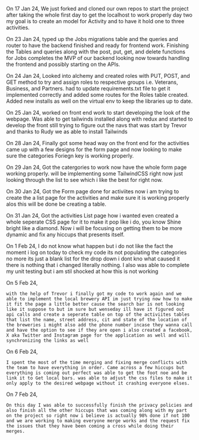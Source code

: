 On 17 Jan 24, 
    We just forked and cloned our own repos to start the project after taking the whole first day to get the localhost to work properly day two my goal is to create an model for Activity and to have it hold one to three activities.
    
On 23 Jan 24,
     typed up the Jobs migrations table and the queries and router to have the backend finished and ready for frontend work. Finishing the Tables and queries along with the post, put, get, and delete functions for Jobs completes the MVP of our backend looking now towards handling the frontend and possibly starting on the APIs. 

On 24 Jan 24,
    Looked into alchemy and created roles with PUT, POST, and GET method to try and assign roles to respective groups i.e. Veterans, Business, and Partners. had to update requirements.txt file to get it implemented correctly and added some routes for the Roles table created. Added new installs as well on the virtual env to keep the libraries up to date.


On 25 Jan 24, 
    worked on front end work to start developing the look of the webpage. Was able to get tailwinds installed along with redux and started to develop the front still trying to figure out the navs that was start by Trevor and thanks to Rudy we as able to install Tailwinds

On 28 Jan 24, 
    Finally got some head way on the front end for the activities came up with a few designs for the form page and now looking to make sure the categories Foriegn key is working properly.

On 29 Jan 24,
    Got the catergories to work now have the whole form page working properly. will be implementing some TailwindCSS right now just looking through the list to see which i like the best for right now.

On 30 Jan 24,
    Got the Form page done for activiites now i am trying to create the a list page for the activities and make sure it is working properly alos this will be done be creating a table.

On 31 Jan 24,
    Got the activities List page how i wanted even created a whole seperate CSS page for it to make it pop like i do, you know Shine bright like a diamond. Now i will be focusing on getting them to be more dynamic and fix any hiccups that presents itself.

On 1 Feb 24,
    I do not know what happen but i do not like the fact the moment i log on today to check my code its not populating the categories no more its just a blank list for the drop down i dont kno what caused it there is nothing that i changed literally nothing. I also was able to complete my unit testing but i am stil shocked at how this is not working 
    

On 5 Feb 24,

    with the help of Trevor i finally got my code to work again and we able to implement the local brewery API im just trying now how to make it fit the page a little better cause the search bar is not looking like it suppose to but im sure but wenseday ill have it figured out api calls and create a seperate table on top of the activiites tables that list the name, street address, cit and state of the location of the breweries i might also add the phone number incase they wanna call and have the option to see if they are open i also created a facebook, X aka Twitter and Instagram page for the application as well and will synchronizing the links as well 

On 6 Feb 24,

    I spent the most of the time merging and fixing merge conflicts with the team to have everything in order. Came across a few hiccups but everything is coming out perfect was able to get the foot noe and be link it to Get local bars. was able to adjust the css files to make it only apply to the desired webpage without it crashing everyone elses. 

On 7 Feb 24,

    On this day I was able to successfully finish the privacy policies and also finish all the other hiccups that was coming along with my part on the project so right now i believe is actually 98% done if not 100 and we are working to making everyone merge works and the request fix the issues that they have been coming a cross while doing their merges.
